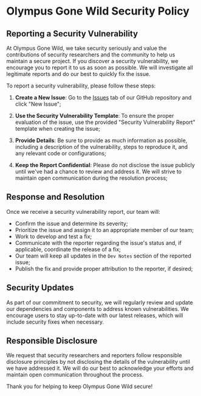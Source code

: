 # Olympus Gone Wild Security Policy

## Reporting a Security Vulnerability

At Olympus Gone Wild, we take security seriously and value the contributions of security researchers and the community to help us maintain a secure project. If you discover a security vulnerability, we encourage you to report it to us as soon as possible. We will investigate all legitimate reports and do our best to quickly fix the issue.

To report a security vulnerability, please follow these steps:

1. **Create a New Issue**: Go to the [Issues](https://github.com/FlamingoFiestaStudio/OlympusGoneWild/issues) tab of our GitHub repository and click "New Issue";

2. **Use the Security Vulnerability Template**: To ensure the proper evaluation of the issue, use the provided "Security Vulnerability Report" template when creating the issue;

3. **Provide Details**: Be sure to provide as much information as possible, including a description of the vulnerability, steps to reproduce it, and any relevant code or configurations;

4. **Keep the Report Confidential**: Please do not disclose the issue publicly until we've had a chance to review and address it. We will strive to maintain open communication during the resolution process;

## Response and Resolution

Once we receive a security vulnerability report, our team will:

- Confirm the issue and determine its severity;
- Prioritize the issue and assign it to an appropriate member of our team;
- Work to develop and test a fix;
- Communicate with the reporter regarding the issue's status and, if applicable, coordinate the release of a fix;
- Our team will keep all updates in the `Dev Notes` section of the reported issue;
- Publish the fix and provide proper attribution to the reporter, if desired;

## Security Updates

As part of our commitment to security, we will regularly review and update our dependencies and components to address known vulnerabilities. We encourage users to stay up-to-date with our latest releases, which will include security fixes when necessary.

## Responsible Disclosure

We request that security researchers and reporters follow responsible disclosure principles by not disclosing the details of the vulnerability until we have addressed it. We will do our best to acknowledge your efforts and maintain open communication throughout the process.

Thank you for helping to keep Olympus Gone Wild secure!

